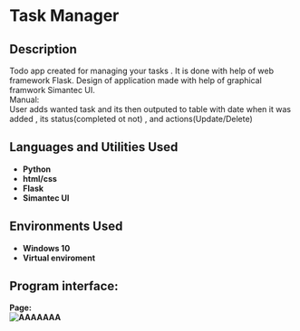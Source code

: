 <h1>Task Manager</h1>


<h2>Description</h2>
Todo app created for managing your tasks . It is done with help of web framework Flask. Design of application made with help of graphical framwork Simantec UI.<br/>
Manual:<br/>
User adds wanted task and its then outputed to table with date when it was added , its status(completed ot not) , and actions(Update/Delete)

<br />


<h2>Languages and Utilities Used</h2>

- <b>Python</b> 
- <b>html/css<b>
- <b>Flask</b>
- <b>Simantec UI<b>

<h2>Environments Used </h2>

- <b>Windows 10</b>
- <b>Virtual enviroment</b>

<h2>Program interface:</h2>


<p align="center">

Page:  <br/>
![AAAAAAA](https://user-images.githubusercontent.com/94048443/216818933-19e8ef01-89ae-43c0-a40b-66fa02c74c03.png)

</p>

<!--
 ```diff
- text in red
+ text in green
! text in orange
# text in gray
@@ text in purple (and bold)@@
```
--!>
